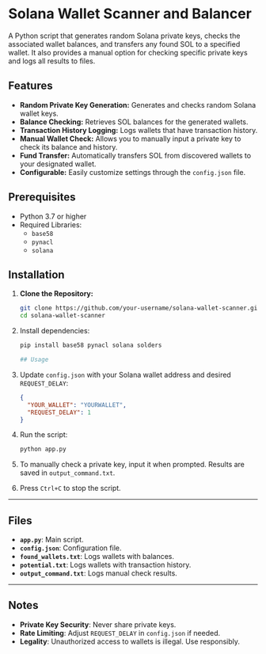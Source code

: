 # Solana Wallet Scanner and Balancer

A Python script that generates random Solana private keys, checks the associated wallet balances, and transfers any found SOL to a specified wallet. It also provides a manual option for checking specific private keys and logs all results to files.

## Features

- **Random Private Key Generation:** Generates and checks random Solana wallet keys.
- **Balance Checking:** Retrieves SOL balances for the generated wallets.
- **Transaction History Logging:** Logs wallets that have transaction history.
- **Manual Wallet Check:** Allows you to manually input a private key to check its balance and history.
- **Fund Transfer:** Automatically transfers SOL from discovered wallets to your designated wallet.
- **Configurable:** Easily customize settings through the `config.json` file.

## Prerequisites

- Python 3.7 or higher
- Required Libraries:
  - `base58`
  - `pynacl`
  - `solana`

## Installation

1. **Clone the Repository:**

   ```bash
   git clone https://github.com/your-username/solana-wallet-scanner.git
   cd solana-wallet-scanner

2. Install dependencies:
   ```bash
   pip install base58 pynacl solana solders

   ## Usage

1. Update `config.json` with your Solana wallet address and desired `REQUEST_DELAY`:
   ```json
   {
     "YOUR_WALLET": "YOURWALLET",
     "REQUEST_DELAY": 1
   }

2. Run the script:
   ```bash
   python app.py

3. To manually check a private key, input it when prompted. Results are saved in `output_command.txt`.

4. Press `Ctrl+C` to stop the script.

---

## Files

- **`app.py`**: Main script.
- **`config.json`**: Configuration file.
- **`found_wallets.txt`**: Logs wallets with balances.
- **`potential.txt`**: Logs wallets with transaction history.
- **`output_command.txt`**: Logs manual check results.

---

## Notes

- **Private Key Security**: Never share private keys.
- **Rate Limiting**: Adjust `REQUEST_DELAY` in `config.json` if needed.
- **Legality**: Unauthorized access to wallets is illegal. Use responsibly.
